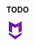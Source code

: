 
## TODO

![alt text](https://github.com/adam-p/markdown-here/raw/master/src/common/images/icon48.png "Logo Title Text 1")
